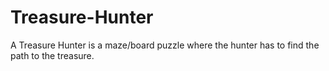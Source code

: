 # Treasure-Hunter
A Treasure Hunter is a maze/board puzzle where the hunter has to find the path to the treasure.

